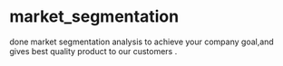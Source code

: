 # market_segmentation

done market segmentation analysis to achieve your company goal,and gives best quality product to our customers . 
